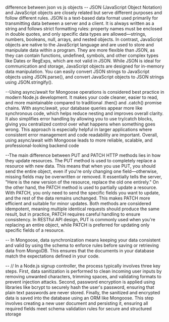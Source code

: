 difference between json vs js objects 
-- JSON (JavaScript Object Notation) and JavaScript objects are closely related but serve different purposes and follow different rules. JSON is a text-based data format used primarily for transmitting data between a server and a client. It is always written as a string and follows strict formatting rules: property names must be enclosed in double quotes, and only specific data types are allowed—strings, numbers, booleans, null, arrays, and nested objects. In contrast, JavaScript objects are native to the JavaScript language and are used to store and manipulate data within a program. They are more flexible than JSON, as they can contain functions, undefined, symbols, and other complex types like Dates or RegExps, which are not valid in JSON. While JSON is ideal for communication and storage, JavaScript objects are designed for in-memory data manipulation. You can easily convert JSON strings to JavaScript objects using JSON.parse(), and convert JavaScript objects to JSON strings using JSON.stringify().

--Using async/await for Mongoose operations is considered best practice in modern Node.js development. It makes your code cleaner, easier to read, and more maintainable compared to traditional .then() and .catch() promise chains. With async/await, your database queries appear more like synchronous code, which helps reduce nesting and improves overall clarity. It also simplifies error handling by allowing you to use try/catch blocks, giving you centralized control over what happens when something goes wrong. This approach is especially helpful in larger applications where consistent error management and code readability are important. Overall, using async/await with Mongoose leads to more reliable, scalable, and professional-looking backend code

--The main difference between PUT and PATCH HTTP methods lies in how they update resources. The PUT method is used to completely replace a resource with new data. This means that when you use PUT, you should send the entire object, even if you're only changing one field—otherwise, missing fields may be overwritten or removed. It essentially tells the server, "Here is the new version of the resource, replace the old one entirely." On the other hand, the PATCH method is used to partially update a resource. With PATCH, you only need to send the specific fields you want to update, and the rest of the data remains unchanged. This makes PATCH more efficient and suitable for minor updates. Both methods are considered idempotent, meaning multiple identical requests should produce the same result, but in practice, PATCH requires careful handling to ensure consistency. In RESTful API design, PUT is commonly used when you're replacing an entire object, while PATCH is preferred for updating only specific fields of a resource.


-- In Mongoose, data synchronization means keeping your data consistent and valid by using the schema to enforce rules before saving or retrieving data from MongoDB. This ensures that the documents in your database match the expectations defined in your code.

--  // In a Node.js signup controller, the process typically involves three key steps. First, data sanitization is performed to clean incoming user inputs by removing unwanted characters, trimming spaces, and validating formats to prevent injection attacks. Second, password encryption is applied using libraries like bcrypt to securely hash the user's password, ensuring that plain text passwords are never stored. Finally, the sanitized and encrypted data is saved into the database using an ORM like Mongoose. This step involves creating a new user document and persisting it, ensuring all required fields meet schema validation rules for secure and structured storage